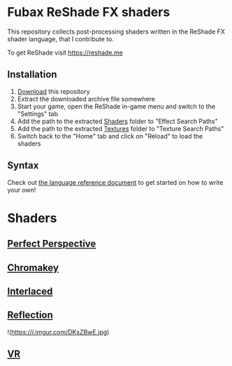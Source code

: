 Fubax ReShade FX shaders
========================

This repository collects post-processing shaders written in the ReShade FX shader language, that I contribute to.

To get ReShade visit https://reshade.me

Installation
------------

1. [Download](https://github.com/Fubaxiusz/fubax-shaders/archive/master.zip) this repository
2. Extract the downloaded archive file somewhere
3. Start your game, open the ReShade in-game menu and switch to the "Settings" tab
4. Add the path to the extracted [Shaders](/Shaders) folder to "Effect Search Paths"
5. Add the path to the extracted [Textures](/Textures) folder to "Texture Search Paths"
6. Switch back to the "Home" tab and click on "Reload" to load the shaders

Syntax
------

Check out [the language reference document](https://github.com/crosire/reshade-shaders/blob/master/REFERENCE.md) to get started on how to write your own!

Shaders
=======

[Perfect Perspective](/Shaders/PerfectPerspective.fx)
---------------------

[Chromakey](/Shaders/Chromakey.fx)
---------------------

[Interlaced](/Shaders/Interlaced.fx)
---------------------

[Reflection](/Shaders/Reflection.fx)
---------------------
!(https://i.imgur.com/DKsZBwE.jpg)

[VR](/Shaders/VR.fx)
---------------------
